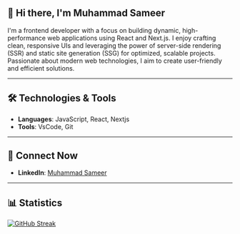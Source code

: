 ## 👋 Hi there, I'm Muhammad Sameer

I'm a frontend developer with a focus on building dynamic, high-performance web applications using React and Next.js. I enjoy crafting clean, responsive UIs and leveraging the power of server-side rendering (SSR) and static site generation (SSG) for optimized, scalable projects. Passionate about modern web technologies, I aim to create user-friendly and efficient solutions.
 ***
 ## 🛠️ Technologies & Tools

 - **Languages**: JavaScript, React, Nextjs
 - **Tools**: VsCode, Git

***
 ## 📱 Connect Now

 - **LinkedIn**: [Muhammad Sameer](https://www.linkedin.com/in/muhammad-sameer-338407228/)
 ***
 
## 📊 Statistics
[![GitHub Streak](https://streak-stats.demolab.com?user=SameerAteeq&theme=dark&hide_border=true)](https://git.io/streak-stats)
